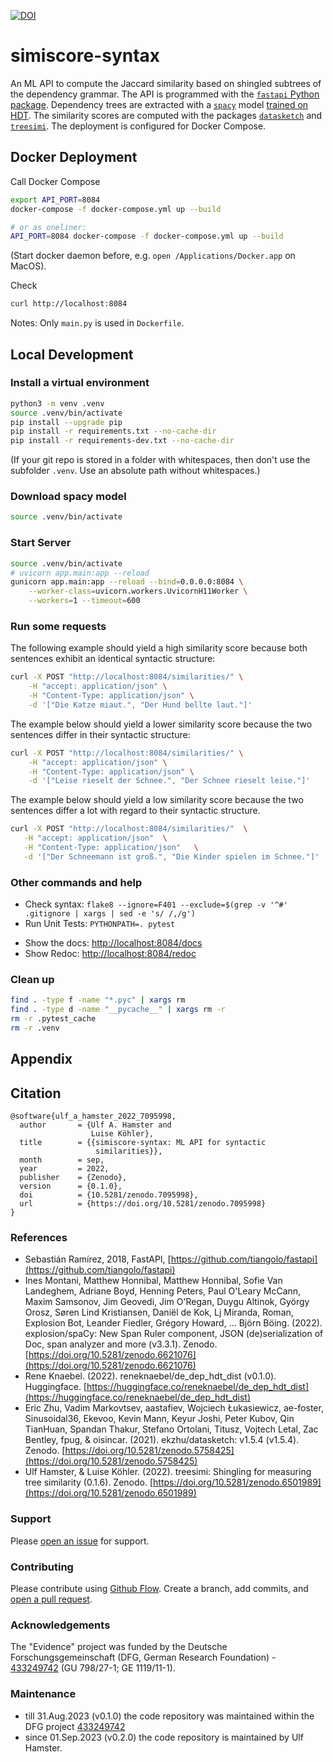 [![DOI](https://zenodo.org/badge/355462291.svg)](https://zenodo.org/badge/latestdoi/355462291)


# simiscore-syntax
An ML API to compute the Jaccard similarity based on shingled subtrees of the dependency grammar.
The API is programmed with the [`fastapi` Python package](https://fastapi.tiangolo.com/). 
Dependency trees are extracted with a [`spacy`](https://github.com/explosion/spaCy) model [trained on HDT](https://huggingface.co/reneknaebel/de_dep_hdt_dist).
The similarity scores are computed with the packages [`datasketch`](http://ekzhu.com/datasketch/index.html) and [`treesimi`](https://github.com/ulf1/treesimi).
The deployment is configured for Docker Compose.

## Docker Deployment
Call Docker Compose

```sh
export API_PORT=8084
docker-compose -f docker-compose.yml up --build

# or as oneliner:
API_PORT=8084 docker-compose -f docker-compose.yml up --build
```

(Start docker daemon before, e.g. `open /Applications/Docker.app` on MacOS).

Check

```sh
curl http://localhost:8084
```

Notes: Only `main.py` is used in `Dockerfile`.



## Local Development

### Install a virtual environment

```sh
python3 -m venv .venv
source .venv/bin/activate
pip install --upgrade pip
pip install -r requirements.txt --no-cache-dir
pip install -r requirements-dev.txt --no-cache-dir
```

(If your git repo is stored in a folder with whitespaces, then don't use the subfolder `.venv`. Use an absolute path without whitespaces.)


### Download spacy model
```sh
source .venv/bin/activate
```

### Start Server

```sh
source .venv/bin/activate
# uvicorn app.main:app --reload
gunicorn app.main:app --reload --bind=0.0.0.0:8084 \
    --worker-class=uvicorn.workers.UvicornH11Worker \
    --workers=1 --timeout=600
```

### Run some requests
The following example should yield a high similarity score because both sentences exhibit an identical syntactic structure:

```sh
curl -X POST "http://localhost:8084/similarities/" \
    -H "accept: application/json" \
    -H "Content-Type: application/json" \
    -d '["Die Katze miaut.", "Der Hund bellte laut."]'
```

The example below should yield a lower similarity score because the two sentences differ in their syntactic structure:

```sh
curl -X POST "http://localhost:8084/similarities/" \
    -H "accept: application/json" \
    -H "Content-Type: application/json" \
    -d '["Leise rieselt der Schnee.", "Der Schnee rieselt leise."]'
```

The example below should yield a low similarity score because the two sentences differ a lot with regard to their syntactic structure.

```sh
curl -X POST "http://localhost:8084/similarities/"  \
   -H "accept: application/json"  \
   -H "Content-Type: application/json"   \
   -d '["Der Schneemann ist groß.", "Die Kinder spielen im Schnee."]'
```

### Other commands and help
* Check syntax: `flake8 --ignore=F401 --exclude=$(grep -v '^#' .gitignore | xargs | sed -e 's/ /,/g')`
* Run Unit Tests: `PYTHONPATH=. pytest`
- Show the docs: [http://localhost:8084/docs](http://localhost:8084/docs)
- Show Redoc: [http://localhost:8084/redoc](http://localhost:8084/redoc)


### Clean up 
```sh
find . -type f -name "*.pyc" | xargs rm
find . -type d -name "__pycache__" | xargs rm -r
rm -r .pytest_cache
rm -r .venv
```


## Appendix

## Citation

```
@software{ulf_a_hamster_2022_7095998,
  author       = {Ulf A. Hamster and
                  Luise Köhler},
  title        = {{simiscore-syntax: ML API for syntactic 
                   similarities}},
  month        = sep,
  year         = 2022,
  publisher    = {Zenodo},
  version      = {0.1.0},
  doi          = {10.5281/zenodo.7095998},
  url          = {https://doi.org/10.5281/zenodo.7095998}
}
```

### References
- Sebastián Ramírez, 2018, FastAPI, [https://github.com/tiangolo/fastapi](https://github.com/tiangolo/fastapi)
- Ines Montani, Matthew Honnibal, Matthew Honnibal, Sofie Van Landeghem, Adriane Boyd, Henning Peters, Paul O'Leary McCann, Maxim Samsonov, Jim Geovedi, Jim O'Regan, Duygu Altinok, György Orosz, Søren Lind Kristiansen, Daniël de Kok, Lj Miranda, Roman, Explosion Bot, Leander Fiedler, Grégory Howard, … Björn Böing. (2022). explosion/spaCy: New Span Ruler component, JSON (de)serialization of Doc, span analyzer and more (v3.3.1). Zenodo. [https://doi.org/10.5281/zenodo.6621076](https://doi.org/10.5281/zenodo.6621076)
- Rene Knaebel. (2022). reneknaebel/de_dep_hdt_dist (v0.1.0). Huggingface. [https://huggingface.co/reneknaebel/de_dep_hdt_dist](https://huggingface.co/reneknaebel/de_dep_hdt_dist)
- Eric Zhu, Vadim Markovtsev, aastafiev, Wojciech Łukasiewicz, ae-foster, Sinusoidal36, Ekevoo, Kevin Mann, Keyur Joshi, Peter Kubov, Qin TianHuan, Spandan Thakur, Stefano Ortolani, Titusz, Vojtech Letal, Zac Bentley, fpug, & oisincar. (2021). ekzhu/datasketch: v1.5.4 (v1.5.4). Zenodo. [https://doi.org/10.5281/zenodo.5758425](https://doi.org/10.5281/zenodo.5758425)
- Ulf Hamster, & Luise Köhler. (2022). treesimi: Shingling for measuring tree similarity (0.1.6). Zenodo. [https://doi.org/10.5281/zenodo.6501989](https://doi.org/10.5281/zenodo.6501989)


### Support
Please [open an issue](https://github.com/satzbeleg/simiscore-syntax/issues/new) for support.


### Contributing
Please contribute using [Github Flow](https://guides.github.com/introduction/flow/). Create a branch, add commits, and [open a pull request](https://github.com/satzbeleg/simiscore-syntax/compare/).

### Acknowledgements
The "Evidence" project was funded by the Deutsche Forschungsgemeinschaft (DFG, German Research Foundation) - [433249742](https://gepris.dfg.de/gepris/projekt/433249742) (GU 798/27-1; GE 1119/11-1).

### Maintenance
- till 31.Aug.2023 (v0.1.0) the code repository was maintained within the DFG project [433249742](https://gepris.dfg.de/gepris/projekt/433249742)
- since 01.Sep.2023 (v0.2.0) the code repository is maintained by Ulf Hamster.
